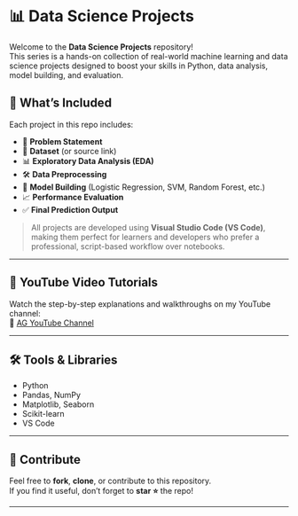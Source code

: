 # 📊 Data Science Projects

Welcome to the **Data Science Projects** repository!  
This series is a hands-on collection of real-world machine learning and data science projects designed to boost your skills in Python, data analysis, model building, and evaluation.

## 📁 What’s Included

Each project in this repo includes:

- 🧠 **Problem Statement**  
- 📁 **Dataset** (or source link)  
- 📊 **Exploratory Data Analysis (EDA)**  
- 🛠️ **Data Preprocessing**  
- 🤖 **Model Building** (Logistic Regression, SVM, Random Forest, etc.)  
- 📈 **Performance Evaluation**  
- ✅ **Final Prediction Output**

> All projects are developed using **Visual Studio Code (VS Code)**, making them perfect for learners and developers who prefer a professional, script-based workflow over notebooks.

---

## 🎥 YouTube Video Tutorials

Watch the step-by-step explanations and walkthroughs on my YouTube channel:  
🔗 [AG YouTube Channel](https://youtube.com/@ag_youtube?si=ixtmUcIO03I6b0XJ)

---

## 🛠 Tools & Libraries

- Python  
- Pandas, NumPy  
- Matplotlib, Seaborn  
- Scikit-learn  
- VS Code

---

## 🙌 Contribute

Feel free to **fork**, **clone**, or contribute to this repository.  
If you find it useful, don’t forget to **star ⭐** the repo!

---
